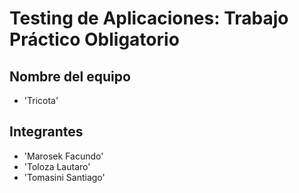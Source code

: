 # Testing de Aplicaciones: Trabajo Práctico Obligatorio
## Nombre del equipo
- 'Tricota'
## Integrantes
- 'Marosek Facundo'
- 'Toloza Lautaro'
- 'Tomasini Santiago'
